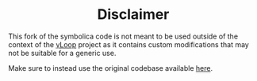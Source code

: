 # <h1 align="center"> Disclaimer </h1>

This fork of the symbolica code is not meant to be used outside of the context of the [γLoop](https://github.com/alphal00p/gammaloop) project as it contains custom modifications that may not be suitable for a generic use.

Make sure to instead use the original codebase available [here](https://github.com/benruijl/symbolica).

